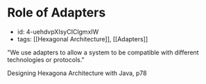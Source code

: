 # Role of Adapters
* id: 4-uehdvpXIsyCIClgmxIW
* tags: [[Hexagonal Architecture]], [[Adapters]]

"We use adapters to allow a system to be compatible with different technologies or protocols."

Designing Hexagona Architecture with Java, p78